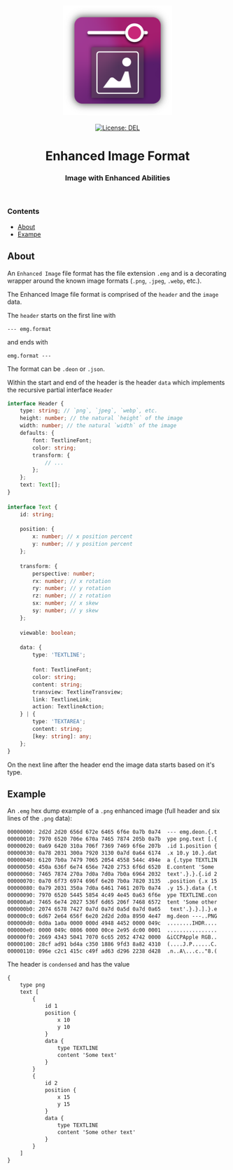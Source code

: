 <p align="center">
    <img
        src="https://raw.githubusercontent.com/plurid/enhanced-image/master/about/assets/identity/enhanced-image-logo.png"
        height="250px"
    >
    <br />
    <br />
    <a
        target="_blank"
        href="https://github.com/plurid/enhanced-image/blob/master/packages/enhanced-image-format/LICENSE"
    >
        <img
            src="https://img.shields.io/badge/license-DEL-blue.svg?colorB=1380C3&style=for-the-badge"
            alt="License: DEL"
        >
    </a>
</p>



<h1
    align="center"
>
    Enhanced Image Format
</h1>



<h3
    align="center"
>
    Image with Enhanced Abilities
</h3>



<br />



### Contents

+ [About](#about)
+ [Exampe](#example)



## About

An `Enhanced Image` file format has the file extension `.emg` and is a decorating wrapper around the known image formats (`.png`, `.jpeg`, `.webp`, etc.).

The Enhanced Image file format is comprised of the `header` and the `image` data.

The `header` starts on the first line with

```
--- emg.format
```

and ends with

```
emg.format ---
```

The format can be `.deon` or `.json`.

Within the start and end of the header is the header `data` which implements the recursive partial interface `Header`

``` typescript
interface Header {
    type: string; // `png`, `jpeg`, `webp`, etc.
    height: number; // the natural `height` of the image
    width: number; // the natural `width` of the image
    defaults: {
        font: TextlineFont;
        color: string;
        transform: {
            // ...
        };
    };
    text: Text[];
}

interface Text {
    id: string;

    position: {
        x: number; // x position percent
        y: number; // y position percent
    };

    transform: {
        perspective: number;
        rx: number; // x rotation
        ry: number; // y rotation
        rz: number; // z rotation
        sx: number; // x skew
        sy: number; // y skew
    };

    viewable: boolean;

    data: {
        type: 'TEXTLINE';

        font: TextlineFont;
        color: string;
        content: string;
        transview: TextlineTransview;
        link: TextlineLink;
        action: TextlineAction;
    } | {
        type: 'TEXTAREA';
        content: string;
        [key: string]: any;
    };
}
```

On the next line after the header end the image data starts based on it's type.



## Example

An `.emg` hex dump example of a `.png` enhanced image (full header and six lines of the `.png` data):

``` emg
00000000: 2d2d 2d20 656d 672e 6465 6f6e 0a7b 0a74  --- emg.deon.{.t
00000010: 7970 6520 706e 670a 7465 7874 205b 0a7b  ype png.text [.{
00000020: 0a69 6420 310a 706f 7369 7469 6f6e 207b  .id 1.position {
00000030: 0a78 2031 300a 7920 3130 0a7d 0a64 6174  .x 10.y 10.}.dat
00000040: 6120 7b0a 7479 7065 2054 4558 544c 494e  a {.type TEXTLIN
00000050: 450a 636f 6e74 656e 7420 2753 6f6d 6520  E.content 'Some
00000060: 7465 7874 270a 7d0a 7d0a 7b0a 6964 2032  text'.}.}.{.id 2
00000070: 0a70 6f73 6974 696f 6e20 7b0a 7820 3135  .position {.x 15
00000080: 0a79 2031 350a 7d0a 6461 7461 207b 0a74  .y 15.}.data {.t
00000090: 7970 6520 5445 5854 4c49 4e45 0a63 6f6e  ype TEXTLINE.con
000000a0: 7465 6e74 2027 536f 6d65 206f 7468 6572  tent 'Some other
000000b0: 2074 6578 7427 0a7d 0a7d 0a5d 0a7d 0a65   text'.}.}.].}.e
000000c0: 6d67 2e64 656f 6e20 2d2d 2d0a 8950 4e47  mg.deon ---..PNG
000000d0: 0d0a 1a0a 0000 000d 4948 4452 0000 049c  ........IHDR....
000000e0: 0000 049c 0806 0000 00ce 2e95 dc00 0001  ................
000000f0: 2669 4343 5041 7070 6c65 2052 4742 0000  &iCCPApple RGB..
00000100: 28cf ad91 bd4a c350 1886 9fd3 8a82 4310  (....J.P......C.
00000110: 096e c2c1 415c c49f ad63 d296 2238 d428  .n..A\...c.."8.(
```

The header is `condensed` and has the value

``` deon
{
    type png
    text [
        {
            id 1
            position {
                x 10
                y 10
            }
            data {
                type TEXTLINE
                content 'Some text'
            }
        }
        {
            id 2
            position {
                x 15
                y 15
            }
            data {
                type TEXTLINE
                content 'Some other text'
            }
        }
    ]
}
```
